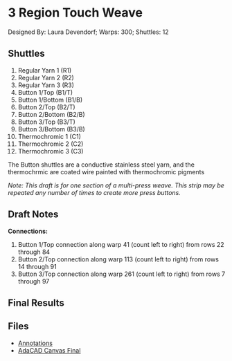 # 3 Region Touch Weave 
Designed By: Laura Devendorf; Warps: 300; Shuttles: 12

## Shuttles
1. Regular Yarn 1 (R1)
2. Regular Yarn 2 (R2)
3. Regular Yarn 3 (R3)
4. Button 1/Top (B1/T)
5. Button 1/Bottom (B1/B)
6. Button 2/Top (B2/T)
7. Button 2/Bottom (B2/B)
8. Button 3/Top (B3/T)
9. Button 3/Bottom (B3/B)
10. Thermochromic 1 (C1)
11. Thermochromic 2 (C2)
12. Thermochromic 3 (C3)

The Button shuttles are a conductive stainless steel yarn, and the thermochrmic are coated wire painted with thermochromic pigments

*Note: This draft is for one section of a multi-press weave. This strip may be repeated any number of times to create more press buttons.*

## Draft Notes
**Connections:**
1. Button 1/Top connection along warp 41 (count left to right) from rows 22 through 84
2. Button 2/Top connection along warp 113 (count left to right) from rows 14 through 91
3. Button 3/Top connection along warp 261 (count left to right) from rows 7 through 97

## Final Results

## Files
- [Annotations](/drafts/13_region_weave/annotations.txt)
- [AdaCAD Canvas Final](/drafts/13_region_weave/adacad_canvas.png)